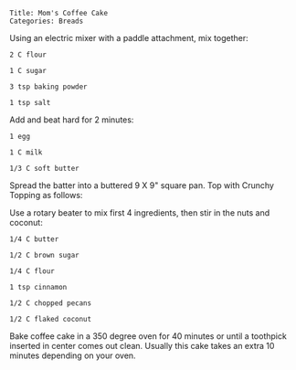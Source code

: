 ~~~ recipe-info
Title: Mom's Coffee Cake
Categories: Breads
~~~

Using an electric mixer with a paddle attachment, mix together:

~~~ recipe-ingredients
2 C flour

1 C sugar

3 tsp baking powder

1 tsp salt
~~~

Add and beat hard for 2 minutes:

~~~ recipe-ingredients
1 egg

1 C milk

1/3 C soft butter
~~~

Spread the batter into a buttered 9 X 9" square pan.  Top with Crunchy Topping as follows:

Use a rotary beater to mix first 4 ingredients, then stir in the nuts and coconut:

~~~ recipe-ingredients
1/4 C butter

1/2 C brown sugar

1/4 C flour

1 tsp cinnamon

1/2 C chopped pecans

1/2 C flaked coconut
~~~

Bake coffee cake in a 350 degree oven for 40 minutes or until a toothpick inserted in center comes
out clean.  Usually this cake takes an extra 10 minutes depending on your oven.
